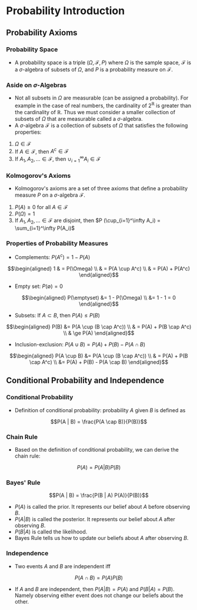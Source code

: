 # Probability Introduction

## Probability Axioms
### Probability Space 
* A probability space is a triple $(\Omega, \mathcal{F}, P)$ where $\Omega$ is the sample space, $\mathcal{F}$ is a $\sigma$-algebra of subsets of $\Omega$, and $P$ is a probability measure on $\mathcal{F}$.

### Aside on $\sigma$-Algebras
* Not all subsets in $\Omega$ are measurable (can be assigned a probability). For example in the case of real numbers, the cardinality of $2^\mathbb{R}$ is greater than the cardinality of $\mathbb{R}$. Thus we must consider a smaller collection of subsets of $\Omega$ that are measurable called a $\sigma$-algebra.
* A $\sigma$-algebra $\mathcal{F}$ is a collection of subsets of $\Omega$ that satisfies the following properties:
1. $\Omega \in \mathcal{F}$
2. If $A \in \mathcal{F}$, then $A^c \in \mathcal{F}$
3. If $A_1, A_2, ... \in \mathcal{F}$, then $\cup_{i=1}^\infty A_i \in \mathcal{F}$
 

### Kolmogorov's Axioms
* Kolmogorov's axioms are a set of three axioms that define a probability measure $P$ on a $\sigma$-algebra $\mathcal{F}$.
1. $P(A) \ge 0$ for all $A \in \mathcal{F}$
2. $P(\Omega) = 1$
3. If $A_1, A_2, ... \in \mathcal{F}$ are disjoint, then $P (\cup_{i=1}^\infty A_i) = \sum_{i=1}^\infty P(A_i)$

### Properties of Probability Measures
* Complements: $P(A^c) = 1 - P(A)$
``` math
\begin{aligned}
1 & = P(\Omega) \\
& = P(A \cup A^c) \\
& = P(A) + P(A^c)
\end{aligned}
```

* Empty set: $P(\emptyset) = 0$
``` math
\begin{aligned}
P(\emptyset) &= 1 - P(\Omega) \\
&= 1 - 1 = 0
\end{aligned}
```

* Subsets: If $A \subset B$, then $P(A) \le P(B)$
``` math
\begin{aligned}
P(B) &= P(A \cup (B \cap A^c)) \\ 
& = P(A) + P(B \cap A^c) \\
& \ge P(A)
\end{aligned}
```

* Inclusion-exclusion: 
$P(A \cup B) = P(A) + P(B) - P(A \cap B)$
``` math
\begin{aligned}
P(A \cup B) &= P(A \cup (B \cap A^c)) \\
& = P(A) + P(B \cap A^c) \\ 
&= P(A) + P(B) - P(A \cap B)
\end{aligned}
```

## Conditional Probability and Independence
### Conditional Probability
* Definition of conditional probability: probability $A$ given $B$ is defined as 
``` math
P(A | B) = \frac{P(A \cap B)}{P(B)}
```

### Chain Rule 
* Based on the definition of conditional probability, we can derive the chain rule:
``` math
P(A) = P(A | B) P(B)
```

### Bayes' Rule
``` math
P(A | B) = \frac{P(B | A) P(A)}{P(B)}
```
* $P(A)$ is called the prior. It represents our belief about $A$ before observing $B$.
* $P(A | B)$ is called the posterior. It represents our belief about $A$ after observing $B$.
* $P(B | A)$ is called the likelihood.
* Bayes Rule tells us how to update our beliefs about $A$ after observing $B$.

### Independence
* Two events $A$ and $B$ are independent iff
``` math
P(A \cap B) = P(A) P(B)
```
* If $A$ and $B$ are independent, then $P(A | B) = P(A)$ and $P(B | A) = P(B)$. Namely observing either event does not change our beliefs about the other.


